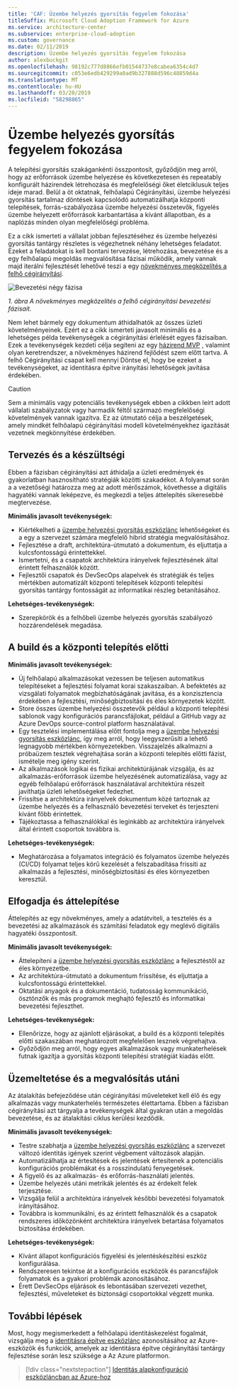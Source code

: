 ```yaml
---
title: 'CAF: Üzembe helyezés gyorsítás fegyelem fokozása'
titleSuffix: Microsoft Cloud Adoption Framework for Azure
ms.service: architecture-center
ms.subservice: enterprise-cloud-adoption
ms.custom: governance
ms.date: 02/11/2019
description: Üzembe helyezés gyorsítás fegyelem fokozása
author: alexbuckgit
ms.openlocfilehash: 98192c777d8866efb01544737e8cabea6354c4d7
ms.sourcegitcommit: c053e6edb429299a0ad9b327888d596c48859d4a
ms.translationtype: MT
ms.contentlocale: hu-HU
ms.lasthandoff: 03/20/2019
ms.locfileid: "58298865"
---
```

# <a name="deployment-acceleration-discipline-improvement"></a>Üzembe helyezés gyorsítás fegyelem fokozása

A telepítési gyorsítás szakágankénti összpontosít, győződjön meg arról, hogy az erőforrások üzembe helyezése és következetesen és repeatably konfigurált házirendek létrehozása és megfelelőségi őket életciklusuk teljes ideje marad. Belül a öt oktatnak, felhőalapú Cégirányítási, üzembe helyezési gyorsítás tartalmaz döntések kapcsolódó automatizálhatja központi telepítések, forrás-szabályozása üzembe helyezési összetevők, figyelés üzembe helyezett erőforrások karbantartása a kívánt állapotban, és a naplózás minden olyan megfelelőségi probléma.

Ez a cikk ismerteti a vállalat jobban fejlesztéséhez és üzembe helyezési gyorsítás tantárgy részletes is végezhetnek néhány lehetséges feladatot. Ezeket a feladatokat is kell bontani tervezése, létrehozása, bevezetése és a egy felhőalapú megoldás megvalósítása fázisai működik, amely vannak majd iterálni fejlesztését lehetővé teszi a egy [növekményes megközelítés a felhő cégirányítási](../journeys/overview.md#an-incremental-approach-to-cloud-governance).

![Bevezetési négy fázisa](../../_images/adoption-phases.png)

*1. ábra A növekményes megközelítés a felhő cégirányítási bevezetési fázisait.*

Nem lehet bármely egy dokumentum áthidalhatók az összes üzleti követelményeinek. Ezért ez a cikk ismerteti javasolt minimális és a lehetséges példa tevékenységek a cégirányítási érlelését egyes fázisaiban. Ezek a tevékenységek kezdeti célja segíteni az egy [házirend MVP](../journeys/overview.md#an-incremental-approach-to-cloud-governance) , valamint olyan keretrendszer, a növekményes házirend fejlődést szem előtt tartva. A felhő Cégirányítási csapat kell mennyi Döntse el, hogy be ezeket a tevékenységeket, az identitásra építve irányítási lehetőségek javítása érdekében.

> [!CAUTION]
> Sem a minimális vagy potenciális tevékenységek ebben a cikkben leírt adott vállalati szabályzatok vagy harmadik féltől származó megfelelőségi követelmények vannak igazítva. Ez az útmutató célja a beszélgetések, amely mindkét felhőalapú cégirányítási modell követelményekhez igazítását vezetnek megkönnyítése érdekében.

## <a name="planning-and-readiness"></a>Tervezés és a készültségi

Ebben a fázisban cégirányítási azt áthidalja a üzleti eredmények és gyakorlatban hasznosítható stratégiák közötti szakadékot. A folyamat során a a vezetőségi határozza meg az adott mérőszámok, követhesse a digitális hagyatéki vannak leképezve, és megkezdi a teljes áttelepítés sikeresebbé megtervezése.

**Minimális javasolt tevékenységek:**

- Kiértékelheti a [üzembe helyezési gyorsítás eszközlánc](toolchain.md) lehetőségeket és a egy a szervezet számára megfelelő hibrid stratégia megvalósításához.
- Fejlesztése a draft, architektúra-útmutató a dokumentum, és eljuttatja a kulcsfontosságú érintettekkel.
- Ismertetni, és a csapatok architektúra irányelvek fejlesztésének által érintett felhasználók között.
- Fejlesztői csapatok és DevSecOps alapelvek és stratégiák és teljes mértékben automatizált központi telepítések központi telepítési gyorsítás tantárgy fontosságát az informatikai részleg betanításához.

**Lehetséges-tevékenységek:**

- Szerepkörök és a felhőbeli üzembe helyezés gyorsítás szabályozó hozzárendelések megadása.

## <a name="build-and-pre-deployment"></a>A build és a központi telepítés előtti

**Minimális javasolt tevékenységek:**

- Új felhőalapú alkalmazásokat vezessen be teljesen automatikus telepítéseket a fejlesztési folyamat korai szakaszaiban. A befektetés az vizsgálati folyamatok megbízhatóságának javítása, és a konzisztencia érdekében a fejlesztési, minőségbiztosítási és éles környezetek között.
- Store összes üzembe helyezési összetevők például a központi telepítési sablonok vagy konfigurációs parancsfájlokat, például a GitHub vagy az Azure DevOps source-control platform használatával.
- Egy tesztelési implementálása előtt fontolja meg a [üzembe helyezési gyorsítás eszközlánc](toolchain.md), így meg arról, hogy leegyszerűsíti a lehető legnagyobb mértékben környezetekben. Visszajelzés alkalmazni a próbaüzem tesztek végrehajtása során a központi telepítés előtti fázist, ismételje meg igény szerint.
- Az alkalmazások logikai és fizikai architektúrájának vizsgálja, és az alkalmazás-erőforrások üzembe helyezésének automatizálása, vagy az egyéb felhőalapú erőforrások használatával architektúra részeit javíthatja üzleti lehetőségeket fedezhet.
- Frissítse a architektúra irányelvek dokumentum közé tartoznak az üzembe helyezés és a felhasználó bevezetési terveket és terjeszteni kívánt főbb érintettek.
- Tájékoztassa a felhasználókkal és leginkább az architektúra irányelvek által érintett csoportok továbbra is.

**Lehetséges-tevékenységek:**

- Meghatározása a folyamatos integráció és folyamatos üzembe helyezés (CI/CD) folyamat teljes körű kezelését a felszabadítása frissíti az alkalmazás a fejlesztési, minőségbiztosítási és éles környezetben keresztül.

## <a name="adopt-and-migrate"></a>Elfogadja és áttelepítése

Áttelepítés az egy növekményes, amely a adatátviteli, a tesztelés és a bevezetési az alkalmazások és számítási feladatok egy meglévő digitális hagyatéki összpontosít.

**Minimális javasolt tevékenységek:**

- Áttelepíteni a [üzembe helyezési gyorsítás eszközlánc](toolchain.md) a fejlesztéstől az éles környezetbe.
- Az architektúra-útmutató a dokumentum frissítése, és eljuttatja a kulcsfontosságú érintettekkel.
- Oktatási anyagok és a dokumentáció, tudatosság kommunikáció, ösztönzők és más programok meghajtó fejlesztő és informatikai bevezetési fejleszthet.

**Lehetséges-tevékenységek:**

- Ellenőrizze, hogy az ajánlott eljárásokat, a build és a központi telepítés előtti szakaszában meghatározott megfelelően lesznek végrehajtva.
- Győződjön meg arról, hogy egyes alkalmazások vagy munkaterhelések futnak igazítja a gyorsítás központi telepítési stratégiát kiadás előtt.

## <a name="operate-and-post-implementation"></a>Üzemeltetése és a megvalósítás utáni

Az átalakítás befejeződése után cégirányítási műveleteket kell élő és egy alkalmazás vagy munkaterhelés természetes élettartama. Ebben a fázisban cégirányítási azt tárgyalja a tevékenységek által gyakran után a megoldás bevezetése, és az átalakítási ciklus kerülési kezdődik.

**Minimális javasolt tevékenységek:**

- Testre szabhatja a [üzembe helyezési gyorsítás eszközlánc](toolchain.md) a szervezet változó identitás igények szerint végbement változások alapján.
- Automatizálhatja az értesítések és jelentések értesítenek a potenciális konfigurációs problémákat és a rosszindulatú fenyegetések.
- A figyelő és az alkalmazás- és erőforrás-használati jelentés.
- Üzembe helyezés utáni metrikák jelentés és az érdekelt felek terjesztése.
- Vizsgálja felül a architektúra irányelvek későbbi bevezetési folyamatok irányításához.
- Továbbra is kommunikálni, és az érintett felhasználók és a csapatok rendszeres időközönként architektúra irányelvek betartása folyamatos biztosítása érdekében.

**Lehetséges-tevékenységek:**

- Kívánt állapot konfigurációs figyelési és jelentéskészítési eszköz konfigurálása.
- Rendszeresen tekintse át a konfigurációs eszközök és parancsfájlok folyamatok és a gyakori problémák azonosításához.
- Érett DevSecOps eljárások és lebontásában szervezeti vezethet, fejlesztési, műveleteket és biztonsági csoportokkal végzett munka.

## <a name="next-steps"></a>További lépések

Most, hogy megismerkedett a felhőalapú identitáskezelést fogalmát, vizsgálja meg a [identitásra építve eszközlánc](toolchain.md) azonosításához az Azure-eszközök és funkciók, amelyek az identitásra építve cégirányítási tantárgy fejlesztése során lesz szüksége a Az Azure platformon.

> [!div class="nextstepaction"]
> [Identitás alapkonfiguráció eszközláncban az Azure-hoz](toolchain.md)
